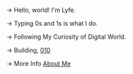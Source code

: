 → Hello, world! I'm Lyfe.

→ Typing 0s and 1s is what I do.

→ Following My Curiosity of Digital World.

→ Building, [010](https://twitter.com/010engine)

→ More Info [About Me](https://lyfe.fyi)
